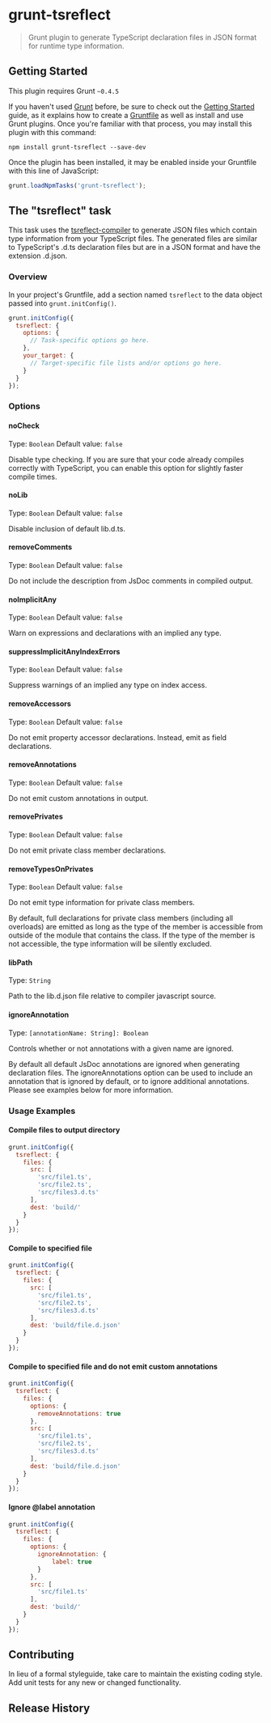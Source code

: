 # grunt-tsreflect

> Grunt plugin to generate TypeScript declaration files in JSON format for runtime type information.

## Getting Started
This plugin requires Grunt `~0.4.5`

If you haven't used [Grunt](http://gruntjs.com/) before, be sure to check out the [Getting Started](http://gruntjs.com/getting-started) guide, as it explains how to create a [Gruntfile](http://gruntjs.com/sample-gruntfile) as well as install and use Grunt plugins. Once you're familiar with that process, you may install this plugin with this command:

```shell
npm install grunt-tsreflect --save-dev
```

Once the plugin has been installed, it may be enabled inside your Gruntfile with this line of JavaScript:

```js
grunt.loadNpmTasks('grunt-tsreflect');
```

## The "tsreflect" task

This task uses the [tsreflect-compiler](https://github.com/artifacthealth/tsreflect-compiler) to generate JSON files which contain type information from your TypeScript files.
The generated files are similar to TypeScript's .d.ts declaration files but are in a JSON format and have the extension .d.json.

### Overview
In your project's Gruntfile, add a section named `tsreflect` to the data object passed into `grunt.initConfig()`.

```js
grunt.initConfig({
  tsreflect: {
    options: {
      // Task-specific options go here.
    },
    your_target: {
      // Target-specific file lists and/or options go here.
    }
  }
});
```

### Options

#### noCheck
Type: `Boolean`
Default value: `false`

Disable type checking. If you are sure that your code already compiles correctly with TypeScript, you can enable this option for slightly faster compile times.

#### noLib
Type: `Boolean`
Default value: `false`

Disable inclusion of default lib.d.ts.

#### removeComments
Type: `Boolean`
Default value: `false`

Do not include the description from JsDoc comments in compiled output.

#### noImplicitAny
Type: `Boolean`
Default value: `false`

Warn on expressions and declarations with an implied any type.

#### suppressImplicitAnyIndexErrors
Type: `Boolean`
Default value: `false`

Suppress warnings of an implied any type on index access.

#### removeAccessors
Type: `Boolean`
Default value: `false`

Do not emit property accessor declarations. Instead, emit as field declarations.

#### removeAnnotations
Type: `Boolean`
Default value: `false`

Do not emit custom annotations in output.

#### removePrivates
Type: `Boolean`
Default value: `false`

Do not emit private class member declarations.

#### removeTypesOnPrivates
Type: `Boolean`
Default value: `false`

Do not emit type information for private class members.

By default, full declarations for private class members (including all overloads) are emitted as long as the type of
the member is accessible from outside of the module that contains the class. If the type of the member is not
accessible, the type information will be silently excluded.

#### libPath
Type: `String`

Path to the lib.d.json file relative to compiler javascript source.

#### ignoreAnnotation
Type: `[annotationName: String]: Boolean`

Controls whether or not annotations with a given name are ignored.

By default all default JsDoc annotations are ignored when generating declaration files. The ignoreAnnotations option
can be used to include an annotation that is ignored by default, or to ignore additional annotations. Please see
examples below for more information.


### Usage Examples

#### Compile files to output directory

```js
grunt.initConfig({
  tsreflect: {
    files: {
      src: [
        'src/file1.ts',
        'src/file2.ts',
        'src/files3.d.ts'
      ],
      dest: 'build/'
    }
  }
});
```

#### Compile to specified file

```js
grunt.initConfig({
  tsreflect: {
    files: {
      src: [
        'src/file1.ts',
        'src/file2.ts',
        'src/files3.d.ts'
      ],
      dest: 'build/file.d.json'
    }
  }
});
```

#### Compile to specified file and do not emit custom annotations

```js
grunt.initConfig({
  tsreflect: {
    files: {
      options: {
        removeAnnotations: true
      },
      src: [
        'src/file1.ts',
        'src/file2.ts',
        'src/files3.d.ts'
      ],
      dest: 'build/file.d.json'
    }
  }
});
```

#### Ignore @label annotation

```js
grunt.initConfig({
  tsreflect: {
    files: {
      options: {
        ignoreAnnotation: {
            label: true
        }
      },
      src: [
        'src/file1.ts'
      ],
      dest: 'build/'
    }
  }
});
```

## Contributing
In lieu of a formal styleguide, take care to maintain the existing coding style. Add unit tests for any new or changed functionality.

## Release History

